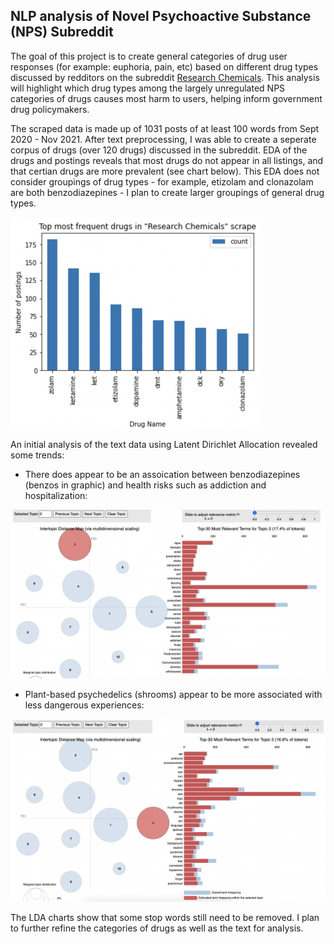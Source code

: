 ## NLP analysis of Novel Psychoactive Substance (NPS) Subreddit

The goal of this project is to create general categories of drug user responses (for example: euphoria, pain, etc) based on different drug types discussed by redditors on the subreddit [Research Chemicals](https://www.reddit.com/r/researchchemicals/). This analysis will highlight which drug types among the largely unregulated NPS categories of drugs causes most harm to users, helping inform government drug policymakers. 

The scraped data is made up of 1031 posts of at least 100 words from Sept 2020 - Nov 2021. After text preprocessing, I was able to create a seperate corpus of drugs (over 120 drugs) discussed in the subreddit. EDA of the drugs and postings reveals that most drugs do not appear in all listings, and that certian drugs are more prevalent (see chart below). This EDA does not consider groupings of drug types - for example, etizolam and clonazolam are both benzodiazepines - I plan to create larger groupings of general drug types. 

<img src="https://github.com/tyrnaki/metis_coursework/blob/main/NPS/EDA-chart.png" alt="drawing" width="400"/>

An initial analysis of the text data using Latent Dirichlet Allocation revealed some trends:

- There does appear to be an assoication between benzodiazepines (benzos in graphic) and health risks such as addiction and hospitalization:
<img src="https://github.com/tyrnaki/metis_coursework/blob/main/NPS/Benzos.png" alt="drawing" width="800"/>


- Plant-based psychedelics (shrooms) appear to be more associated with less dangerous experiences:
<img src="https://github.com/tyrnaki/metis_coursework/blob/main/NPS/Shrooms.png" alt="drawing" width="800"/>


The LDA charts show that some stop words still need to be removed. I plan to further refine the categories of drugs as well as the text for analysis.
